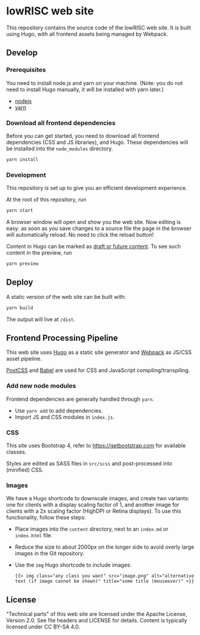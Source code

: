 # lowRISC web site

This repository contains the source code of the lowRISC web site. It is built
using Hugo, with all frontend assets being managed by Webpack.

## Develop

### Prerequisites

You need to install node.js and yarn on your machine. (Note: you do not need to
install Hugo manually, it will be installed with yarn later.)

- [nodejs](https://nodejs.org/en/download/)
- [yarn](https://nodejs.org/en/download/)

### Download all frontend dependencies

Before you can get started, you need to download all frontend dependencies
(CSS and JS libraries), and Hugo. These dependencies will be installed into the
`node_modules` directory.

```bash
yarn install
```

### Development

This repository is set up to give you an efficient development experience.

At the root of this repository, run

```bash
yarn start
```

A browser window will open and show you the web site. Now editing is easy: as
soon as you save changes to a source file the page in the browser will
automatically reload. No need to click the reload button!

Content in Hugo can be marked as
[draft or future content](https://gohugo.io/getting-started/usage/#draft-future-and-expired-content).
To see such content in the preview, run

```bash
yarn preview
```

## Deploy

A static version of the web site can be built with:

```bash
yarn build
```

The output will live at `/dist`.

## Frontend Processing Pipeline

This web site uses [Hugo](https://gohugo.io/) as a static site generator and
[Webpack](https://webpack.js.org/) as JS/CSS asset pipeline.

[PostCSS](http://postcss.org/) and [Babel](https://babeljs.io/) are used for CSS
and JavaScript compiling/transpiling.

### Add new node modules

Frontend dependencies are generally handled through `yarn`.

* Use `yarn add` to add dependencies.
* Import JS and CSS modules in `index.js`.

### CSS

This site uses Bootstrap 4, refer to https://getbootstrap.com for available
classes.

Styles are edited as SASS files in `src/scss` and post-processed into (minified)
CSS.

### Images

We have a Hugo shortcode to downscale images, and create two variants: one for
clients with a display scaling factor of 1, and another image for clients with a
2x scaling factor (HighDPI or Retina displays). To use this functionality,
follow these steps:

- Place images into the `content` directory, next to an `index.md` or
  `index.html` file.
- Reduce the size to about 2000px on the longer side to avoid overly large
  images in the Git repository.
- Use the `img` Hugo shortcode to include images:

  ```
  {{< img class="any class you want" src="image.png" alt="alternative text (if image cannot be shown)" title="some title (mouseover)" >}}
  ```

## License

"Technical parts" of this web site are licensed under the Apache License,
Version 2.0. See file headers and LICENSE for details. Content is typically
licensed under CC BY-SA 4.0.
